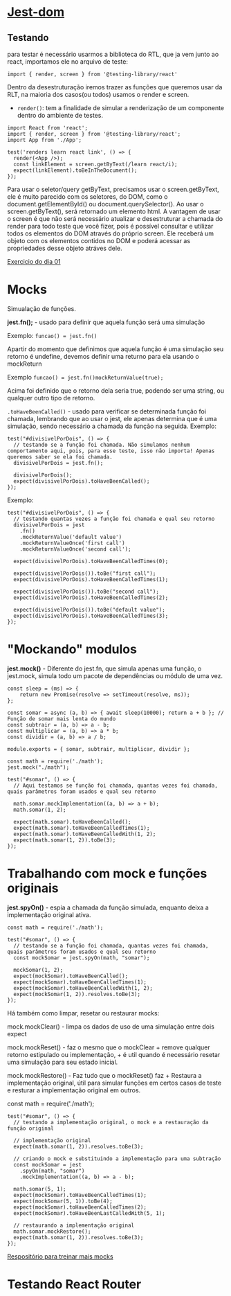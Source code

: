 
# [Jest-dom](https://github.com/testing-library/jest-dom)

## Testando

para testar é necessário usarmos a biblioteca do RTL, que ja vem junto ao react, importamos ele no arquivo de teste:

`import { render, screen } from '@testing-library/react' `

Dentro da desestruturação iremos trazer as funções que queremos usar da RLT, na maioria dos casos(ou todos) usamos o render e screen.

- `render()`: tem a finalidade de simular a renderização de um componente dentro do ambiente de testes.
```
import React from 'react';
import { render, screen } from '@testing-library/react';
import App from './App';

test('renders learn react link', () => {
  render(<App />);
  const linkElement = screen.getByText(/learn react/i);
  expect(linkElement).toBeInTheDocument();
});
```
Para usar o seletor/query getByText, precisamos usar o screen.getByText, ele é muito parecido com os seletores, do DOM, como o document.getElementById() ou document.querySelector(). Ao usar o screen.getByText(), será retornado um elemento html. A vantagem de usar o screen é que não será necessário atualizar e desestruturar a chamada do render para todo teste que você fizer, pois é possível consultar e utilizar todos os elementos do DOM através do próprio screen. Ele receberá um objeto com os elementos contidos no DOM e poderá acessar as propriedades desse objeto atráves dele.

[Exercicio do dia 01](https://github.com/davidrogger/exercise-todo-list)

# Mocks

Simualação de funções.

**jest.fn();** - usado para definir que aquela função será uma simulação

Exemplo:
`funcao() = jest.fn()`

Apartir do momento que definimos que aquela função é uma simulação seu retorno é undefine, devemos definir uma returno para ela usando o mockReturn

Exemplo
  `funcao() = jest.fn()mockReturnValue(true);`

  Acima foi definido que o retorno dela seria true, podendo ser uma string, ou qualquer outro tipo de retorno.

`.toHaveBeenCalled()` - usado para verificar se determinada função foi chamada, lembrando que ao usar o jest, ele apenas determina que é uma simulação, sendo necessário a chamada da função na seguida.
Exemplo:

```
test("#divisivelPorDois", () => {
  // testando se a função foi chamada. Não simulamos nenhum comportamento aqui, pois, para esse teste, isso não importa! Apenas queremos saber se ela foi chamada.
  divisivelPorDois = jest.fn();

  divisivelPorDois();
  expect(divisivelPorDois).toHaveBeenCalled();
});
```

Exemplo:
```
test("#divisivelPorDois", () => {
  // testando quantas vezes a função foi chamada e qual seu retorno
  divisivelPorDois = jest
    .fn()
    .mockReturnValue('default value')
    .mockReturnValueOnce('first call')
    .mockReturnValueOnce('second call');

  expect(divisivelPorDois).toHaveBeenCalledTimes(0);

  expect(divisivelPorDois()).toBe("first call");
  expect(divisivelPorDois).toHaveBeenCalledTimes(1);

  expect(divisivelPorDois()).toBe("second call");
  expect(divisivelPorDois).toHaveBeenCalledTimes(2);

  expect(divisivelPorDois()).toBe("default value");
  expect(divisivelPorDois).toHaveBeenCalledTimes(3);
});
```

# "Mockando" modulos

**jest.mock()** - Diferente do jest.fn, que simula apenas uma função, o jest.mock, simula todo um pacote de dependências ou módulo de uma vez.

```
const sleep = (ms) => {
    return new Promise(resolve => setTimeout(resolve, ms));
};

const somar = async (a, b) => { await sleep(10000); return a + b }; // Função de somar mais lenta do mundo
const subtrair = (a, b) => a - b;
const multiplicar = (a, b) => a * b;
const dividir = (a, b) => a / b;

module.exports = { somar, subtrair, multiplicar, dividir };
```
```
const math = require('./math');
jest.mock("./math");

test("#somar", () => {
  // Aqui testamos se função foi chamada, quantas vezes foi chamada, quais parâmetros foram usados e qual seu retorno

  math.somar.mockImplementation((a, b) => a + b);
  math.somar(1, 2);

  expect(math.somar).toHaveBeenCalled();
  expect(math.somar).toHaveBeenCalledTimes(1);
  expect(math.somar).toHaveBeenCalledWith(1, 2);
  expect(math.somar(1, 2)).toBe(3);
});
```
# Trabalhando com mock e funções originais

**jest.spyOn()** - espia a chamada da função simulada, enquanto deixa a implementação original ativa.

```
const math = require('./math');

test("#somar", () => {
  // testando se a função foi chamada, quantas vezes foi chamada, quais parâmetros foram usados e qual seu retorno
  const mockSomar = jest.spyOn(math, "somar");

  mockSomar(1, 2);
  expect(mockSomar).toHaveBeenCalled();
  expect(mockSomar).toHaveBeenCalledTimes(1);
  expect(mockSomar).toHaveBeenCalledWith(1, 2);
  expect(mockSomar(1, 2)).resolves.toBe(3);
});
```

Há também como limpar, resetar ou restaurar mocks:

mock.mockClear() - limpa os dados de uso de uma simulação entre dois expect

mock.mockReset() - faz o mesmo que o mockClear + remove qualquer retorno estipulado ou implementação, + é util quando é necessário resetar uma simulação para seu estado inicial.

mock.mockRestore() - Faz tudo que o mockReset() faz + Restaura a implementação original, útil para simular funções em certos casos de teste e resturar a implementação original em outros.

const math = require('./math');
```
test("#somar", () => {
  // testando a implementação original, o mock e a restauração da função original

  // implementação original
  expect(math.somar(1, 2)).resolves.toBe(3);

  // criando o mock e substituindo a implementação para uma subtração
  const mockSomar = jest
    .spyOn(math, "somar")
    .mockImplementation((a, b) => a - b);

  math.somar(5, 1);
  expect(mockSomar).toHaveBeenCalledTimes(1);
  expect(mockSomar(5, 1)).toBe(4);
  expect(mockSomar).toHaveBeenCalledTimes(2);
  expect(mockSomar).toHaveBeenLastCalledWith(5, 1);

  // restaurando a implementação original
  math.somar.mockRestore();
  expect(math.somar(1, 2)).resolves.toBe(3);
});
```

[Respositório para treinar mais mocks](https://github.com/davidrogger/exercise-digimon-finders)

# Testando React Router

